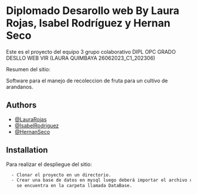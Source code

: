 
# Diplomado Desarollo web By Laura Rojas, Isabel Rodríguez y Hernan Seco

Este es el proyecto del equipo 3 grupo colaborativo DIPL OPC GRADO DESLLO WEB VIR (LAURA QUIMBAYA 26062023_C1_202306)

Resumen del sitio:

Software para el manejo de recoleccion de fruta para un cultivo de arandanos.


## Authors

- [@LauraRojas](https://github.com/vinan1709/)
- [@IsabelRodriguez](https://github.com)
- [@HernanSeco](https://github.com/nanrreh/)


## Installation

Para realizar el despliegue del sitio:

```bash
  - Clonar el proyecto en un directorio.
  - Crear una base de datos en mysql luego deberá importar el archivo que 
    se encuentra en la carpeta llamada DataBase.
```
    





